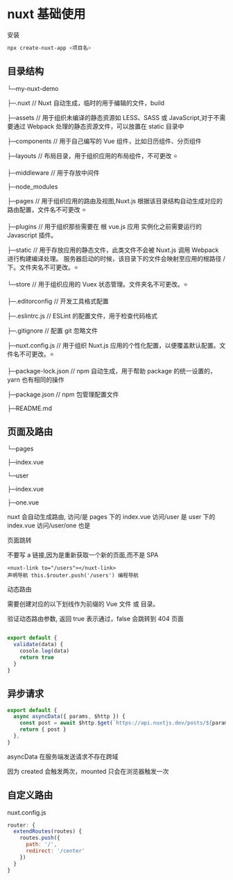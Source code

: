 # nuxt 基础使用

安装

```sh
npx create-nuxt-app <项目名>
```

## 目录结构

└─my-nuxt-demo

├─.nuxt // Nuxt 自动生成，临时的用于编辑的文件，build

├─assets // 用于组织未编译的静态资源如 LESS、SASS 或 JavaScript,对于不需要通过 Webpack 处理的静态资源文件，可以放置在 static 目录中

├─components // 用于自己编写的 Vue 组件，比如日历组件、分页组件

├─layouts // 布局目录，用于组织应用的布局组件，不可更改 ⭐

├─middleware // 用于存放中间件

├─node_modules

├─pages // 用于组织应用的路由及视图,Nuxt.js 根据该目录结构自动生成对应的路由配置，文件名不可更改 ⭐

├─plugins // 用于组织那些需要在 根 vue.js 应用 实例化之前需要运行的 Javascript 插件。

├─static // 用于存放应用的静态文件，此类文件不会被 Nuxt.js 调用 Webpack 进行构建编译处理。 服务器启动的时候，该目录下的文件会映射至应用的根路径 / 下。文件夹名不可更改。⭐

└─store // 用于组织应用的 Vuex 状态管理。文件夹名不可更改。⭐

├─.editorconfig // 开发工具格式配置

├─.eslintrc.js // ESLint 的配置文件，用于检查代码格式

├─.gitignore // 配置 git 忽略文件

├─nuxt.config.js // 用于组织 Nuxt.js 应用的个性化配置，以便覆盖默认配置。文件名不可更改。⭐

├─package-lock.json // npm 自动生成，用于帮助 package 的统一设置的，yarn 也有相同的操作

├─package.json // npm 包管理配置文件

├─README\.md

## 页面及路由

└─pages

├─index.vue

└─user

├─index.vue

├─one.vue

nuxt 会自动生成路由, 访问/是 pages 下的 index.vue 访问/user 是 user 下的 index.vue 访问/user/one 也是

页面跳转

不要写 a 链接,因为是重新获取一个新的页面,而不是 SPA

```vue
<nuxt-link to="/users"></nuxt-link>
声明导航 this.$router.push('/users') 编程导航
```

动态路由

需要创建对应的以下划线作为前缀的 Vue 文件 或 目录。

验证动态路由参数, 返回 true 表示通过，false 会跳转到 404 页面

```js

export default {
  validate(data) {
​    cosole.log(data)
​    return true
  }
}
```

## 异步请求

```js
export default {
  async asyncData({ params, $http }) {
    const post = await $http.$get(`https://api.nuxtjs.dev/posts/${params.id}`)
    return { post }
  },
}
```

asyncData 在服务端发送请求不存在跨域

因为 created 会触发两次，mounted 只会在浏览器触发一次

## 自定义路由

nuxt.config.js

```js
router: {
  extendRoutes(routes) {
​    routes.push({
​      path: '/',
​      redirect: '/center'
​    })
  }
}
```
